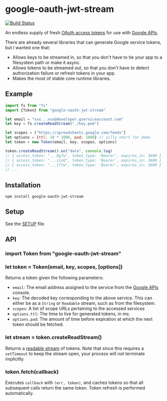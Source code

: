 google-oauth-jwt-stream
=======================

[![Build Status](https://travis-ci.org/jed/google-oauth-jwt-stream.svg)](https://travis-ci.org/jed/google-oauth-jwt-stream)

An endless supply of fresh [OAuth access tokens][] for use with [Google APIs][].

There are already several libraries that can generate Google service tokens, but I wanted one that:

- Allows keys to be streamed in, so that you don't have to tie your app to a filesystem path or make it async.
- Allows tokens to be streamed out, so that you don't have to detect authorization failure or refresh tokens in your app.
- Makes the most of stable core runtime libraries.

Example
-------

```javascript
import fs from "fs"
import {Token} from "google-oauth-jwt-stream"

let email = "xxx...xxx@developer.gserviceaccount.com"
let key = fs.createReadStream("./key.pem")

let scopes = ["https://spreadsheets.google.com/feeds"]
let options = {ttl: 10 * 1000, pad: 1000} // silly short for demo
let token = new Token(email, key, scopes, options)

token.createReadStream().on("data", console.log)
// { access_token: "...Dg7w", token_type: 'Bearer', expires_in: 3600 }
// { access_token: "...sixQ", token_type: 'Bearer', expires_in: 3600 }
// { access_token: "...1ftw", token_type: 'Bearer', expires_in: 3600 }
// ...
```

Installation
------------

    npm install google-oauth-jwt-stream

Setup
-----

See the [SETUP](https://github.com/jed/google-oauth-jwt-stream/blob/master/SETUP.md) file.

API
---

### import Token from "google-oauth-jwt-stream"
### let token = Token(email, key, scopes, [options])

Returns a token given the following parameters:

- `email`: The email address assigned to the service from the [Google APIs][] console.
- `key`: The decoded key corresponding to the above service. This can either be as a `String` or `Readable` stream, such as from the filesystem.
- `scopes`: A list of scope URLs pertaining to the accessed services
- `options.ttl`: The time to live for generated tokens, in ms.
- `options.pad`: The amount of time before expiration at which the next token should be fetched.

### let stream = token.createReadStream()

Returns a [readable stream][] of tokens. Note that since this requires a `setTimeout` to keep the stream open, your process will not terminate implicitly.

### token.fetch(callback)

Executes `callback` with `(err, token)`, and caches tokens so that all subsequent calls return the same token. Token refresh is performed automatically.

[readable stream]: https://iojs.org/api/stream.html#stream_class_stream_readable
[OAuth access tokens]: http://self-issued.info/docs/draft-ietf-oauth-json-web-token.html
[Google APIs]: https://console.developers.google.com
[steps 1 through 6]: http://www.nczonline.net/blog/2014/03/04/accessing-google-spreadsheets-from-node-js/
